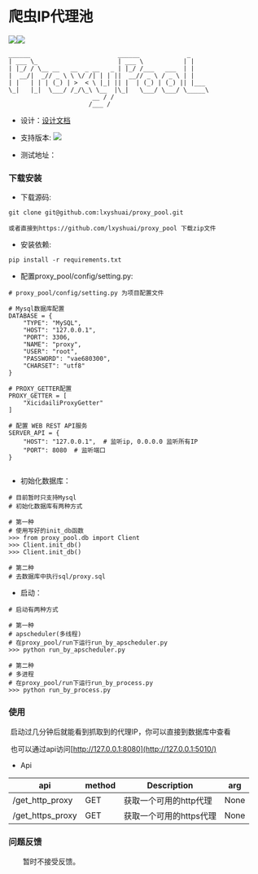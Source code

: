 
爬虫IP代理池
=======
[![](https://img.shields.io/badge/Power%20by-%40lxyshuai-blue.svg)]()[![](https://img.shields.io/badge/language-Python-green.svg)](https://github.com/jhao104/proxy_pool)

    ______                        ______             _
    | ___ \_                      | ___ \           | |
    | |_/ / \__ __   __  _ __   _ | |_/ /___   ___  | |
    |  __/|  _// _ \ \ \/ /| | | ||  __// _ \ / _ \ | |
    | |   | | | (_) | >  < \ |_| || |  | (_) | (_) || |___
    \_|   |_|  \___/ /_/\_\ \__  |\_|   \___/ \___/ \_____\
                           __ / /
                          /___ /

* 设计：[设计文档](https://github.com/lxyshuai/proxy_pool/blob/master/docs/%E8%AE%BE%E8%AE%A1%E6%96%87%E6%A1%A3.md)

* 支持版本: ![](https://img.shields.io/badge/Python-2.7-green.svg)

* 测试地址：

### 下载安装

* 下载源码:

```shell
git clone git@github.com:lxyshuai/proxy_pool.git

或者直接到https://github.com/lxyshuai/proxy_pool 下载zip文件
```

* 安装依赖:

```shell
pip install -r requirements.txt
```

* 配置proxy_pool/config/setting.py:

```shell
# proxy_pool/config/setting.py 为项目配置文件

# Mysql数据库配置
DATABASE = {
    "TYPE": "MySQL",
    "HOST": "127.0.0.1",
    "PORT": 3306,
    "NAME": "proxy",
    "USER": "root",
    "PASSWORD": "vae680300",
    "CHARSET": "utf8"
}

# PROXY_GETTER配置
PROXY_GETTER = [
    "XicidailiProxyGetter"
]

# 配置 WEB REST API服务
SERVER_API = {
    "HOST": "127.0.0.1",  # 监听ip, 0.0.0.0 监听所有IP
    "PORT": 8080  # 监听端口
}


```

* 初始化数据库：

```shell
# 目前暂时只支持Mysql
# 初始化数据库有两种方式

# 第一种
# 使用写好的init_db函数
>>> from proxy_pool.db import Client
>>> Client.init_db()
>>> Client.init_db()

# 第二种
# 去数据库中执行sql/proxy.sql

```

* 启动：

```shell
# 启动有两种方式

# 第一种
# apscheduler(多线程)
# 在proxy_pool/run下运行run_by_apscheduler.py
>>> python run_by_apscheduler.py

# 第二种
# 多进程
# 在proxy_pool/run下运行run_by_process.py
>>> python run_by_process.py

```

### 使用

​	启动过几分钟后就能看到抓取到的代理IP，你可以直接到数据库中查看

​	也可以通过api访问[http://127.0.0.1:8080](http://127.0.0.1:5010/)

* Api

| api | method | Description | arg|
| ----| ---- | ---- | ----|
| /get_http_proxy | GET | 获取一个可用的http代理 | None |
| /get_https_proxy | GET    | 获取一个可用的https代理 | None |

### 问题反馈

　　暂时不接受反馈。

